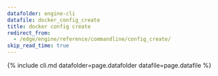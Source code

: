 ```yaml
---
datafolder: engine-cli
datafile: docker_config_create
title: docker config create
redirect_from:
  - /edge/engine/reference/commandline/config_create/
skip_read_time: true
---
```

<!--
Sorry, but the contents of this page are automatically generated from
Docker's source code. If you want to suggest a change to the text that appears
here, you'll need to find the string by searching this repo:

https://github.com/docker/cli
-->

{% include cli.md datafolder=page.datafolder datafile=page.datafile %}
